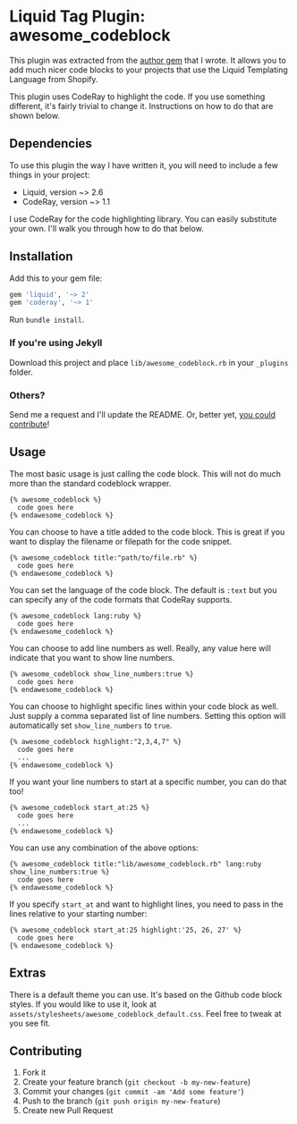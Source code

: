 # Liquid Tag Plugin: awesome_codeblock

This plugin was extracted from the [author gem](tschmidt/author) that I wrote. It allows
you to add much nicer code blocks to your projects that use the Liquid Templating Language
from Shopify.

This plugin uses CodeRay to highlight the code. If you use something different, it's 
fairly trivial to change it. Instructions on how to do that are shown below.

## Dependencies

To use this plugin the way I have written it, you will need to include a few things in
your project:

- Liquid, version ~> 2.6
- CodeRay, version ~> 1.1

I use CodeRay for the code highlighting library. You can easily substitute your own. I'll
walk you through how to do that below.

## Installation

Add this to your gem file:

``` ruby
gem 'liquid', '~> 2'
gem 'coderay', '~> 1'
```

Run `bundle install`.

### If you're using  Jekyll

Download this project and place `lib/awesome_codeblock.rb` in your `_plugins` folder.

### Others?

Send me a request and I'll update the README. Or, better yet, [you could contribute](#contributing)!

## Usage

The most basic usage is just calling the code block. This will not do much more than
the standard codeblock wrapper.

    {% awesome_codeblock %}
      code goes here
    {% endawesome_codeblock %}

You can choose to have a title added to the code block. This is great if you want to
display the filename or filepath for the code snippet.

    {% awesome_codeblock title:"path/to/file.rb" %}
      code goes here
    {% endawesome_codeblock %}

You can set the language of the code block. The default is `:text` but you can specify
any of the code formats that CodeRay supports.

    {% awesome_codeblock lang:ruby %}
      code goes here
    {% endawesome_codeblock %}

You can choose to add line numbers as well. Really, any value here will indicate that you
want to show line numbers.

    {% awesome_codeblock show_line_numbers:true %}
      code goes here
    {% endawesome_codeblock %}

You can choose to highlight specific lines within your code block as well. Just supply
a comma separated list of line numbers. Setting this option will automatically set
`show_line_numbers` to `true`.

    {% awesome_codeblock highlight:"2,3,4,7" %}
      code goes here
      ...
    {% endawesome_codeblock %}

If you want your line numbers to start at a specific number, you can do that too!

    {% awesome_codeblock start_at:25 %}
      code goes here
      ...
    {% endawesome_codeblock %}

You can use any combination of the above options:

    {% awesome_codeblock title:"lib/awesome_codeblock.rb" lang:ruby show_line_numbers:true %}
      code goes here
    {% endawesome_codeblock %}

If you specify `start_at` and want to highlight lines, you need to pass in the lines
relative to your starting number:

    {% awesome_codeblock start_at:25 highlight:'25, 26, 27' %}
      code goes here
    {% endawesome_codeblock %}


## Extras

There is a default theme you can use. It's based on the Github code block styles. If you
would like to use it, look at `assets/stylesheets/awesome_codeblock_default.css`. Feel
free to tweak at you see fit.

## Contributing

1. Fork it
2. Create your feature branch (`git checkout -b my-new-feature`)
3. Commit your changes (`git commit -am 'Add some feature'`)
4. Push to the branch (`git push origin my-new-feature`)
5. Create new Pull Request
